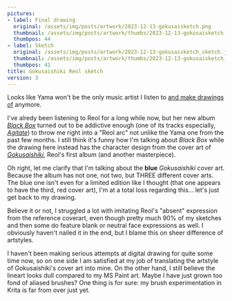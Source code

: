 ```yaml
---
pictures:
- label: Final drawing
  original: /assets/img/posts/artwork/2023-12-13-gokusaisketch.png
  thumbnail: /assets/img/posts/artwork/thumbs/2023-12-13-gokusaisketch.jpg
  thumbpos: 44
- label: Sketch
  original: /assets/img/posts/artwork/2023-12-13-gokusaisketch_sketch.jpg
  thumbnail: /assets/img/posts/artwork/thumbs/2023-12-13-gokusaisketch_sketch.jpg
  thumbpos: 41
title: Gokusaishiki Reol sketch
version: 3
---
```

Looks like Yama won't be the only music artist I listen to [and make drawings of](2023-07-30-yamatho) anymore.

I've alredy been listening to Reol for a long while now, but her new album [*Black Box*](https://youtube.com/playlist?list=OLAK5uy_li7Fpp1COCOJPAsPS1fOEy2XuVhrFGpA4) turned out to be addictive enough (one of its tracks especially, [*Agitate*](https://www.youtube.com/watch?v=sDhU6nWWja8)) to throw me right into a "Reol arc" not unlike the Yama one from the past few months.
I still think it's funny how I'm talking about *Black Box* while the drawing here instead has the character design from the cover art of [*Gokusaishiki*](), Reol's first album (and another masterpiece).

Oh right, let me clarify that I'm talking about the **blue** *Gokusaishiki* cover art.
Because the album has not one, not two, but THREE different cover arts.
The blue one isn't even for a limited edition like I thought (that one appears to have the third, red cover art), I'm at a total loss regarding this... let's just get back to my drawing.

Believe it or not, I struggled a lot with imitating Reol's "absent" expression from the reference coverart, even though pretty much 90% of my sketches and then some do feature blank or neutral face expressions as well.
I obviously haven't nailed it in the end, but I blame this on sheer difference of artstyles.

I haven't been making serious attempts at digital drawing for quite some time now, so on one side I am satisfied at my job of translating the artstyle of Gokusaishiki's cover art into mine.
On the other hand, I still believe the lineart looks dull compared to my MS Paint art.
Maybe I have just grown too fond of aliased brushes?
One thing is for sure: my brush experimentation in Krita is far from over just yet.
